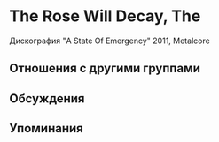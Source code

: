 # The Rose Will Decay, The

Дискография
"A State Of Emergency" 2011, Metalcore

## Отношения с другими группами


## Обсуждения


## Упоминания

